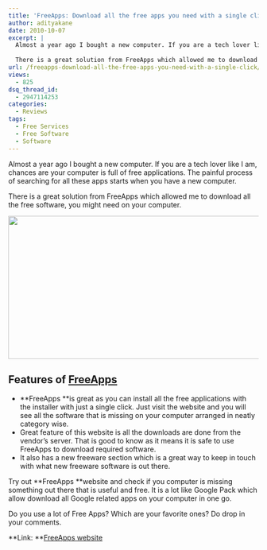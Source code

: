 ```yaml
---
title: 'FreeApps: Download all the free apps you need with a single click'
author: adityakane
date: 2010-10-07
excerpt: |
  Almost a year ago I bought a new computer. If you are a tech lover like I am, chances are your computer is full of free applications. The painful process of searching for all these apps starts when you have a new computer.
  
  There is a great solution from FreeApps which allowed me to download all the free software, you possibly might need on your computer.
url: /freeapps-download-all-the-free-apps-you-need-with-a-single-click/
views:
  - 825
dsq_thread_id:
  - 2947114253
categories:
  - Reviews
tags:
  - Free Services
  - Free Software
  - Software
---
```

Almost a year ago I bought a new computer. If you are a tech lover like I am, chances are your computer is full of free applications. The painful process of searching for all these apps starts when you have a new computer.

There is a great solution from FreeApps which allowed me to download all the free software, you might need on your computer.

<a rel="attachment wp-att-30622" href="http://devilsworkshop.org/freeapps-download-all-the-free-apps-you-need-with-a-single-click/freeapps_installer/"><img class="alignnone size-full wp-image-30622" title="FreeApps_Installer" src="http://cdn.devilsworkshop.org/files/2010/10/FreeApps_Installer.png" alt="" width="550" height="288" /></a>

## Features of <a href="http://www.freenew.net/index.html" onclick="_gaq.push(['_trackEvent', 'outbound-article', 'http://www.freenew.net/index.html', 'FreeApps']);" >FreeApps</a>

  * **FreeApps **is great as you can install all the free applications with the installer with just a single click. Just visit the website and you will see all the software that is missing on your computer arranged in neatly category wise.
  * Great feature of this website is all the downloads are done from the vendor’s server. That is good to know as it means it is safe to use FreeApps to download required software.
  * It also has a new freeware section which is a great way to keep in touch with what new freeware software is out there.

Try out **FreeApps **website and check if you computer is missing something out there that is useful and free. It is a lot like Google Pack which allow download all Google related apps on your computer in one go.

Do you use a lot of Free Apps? Which are your favorite ones? Do drop in your comments.

**Link: **<a href="http://www.freenew.net/index.html" onclick="_gaq.push(['_trackEvent', 'outbound-article', 'http://www.freenew.net/index.html', 'FreeApps website']);" >FreeApps website</a>
